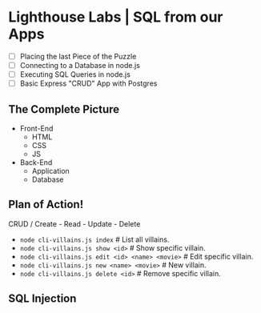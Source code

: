 # Lighthouse Labs | SQL from our Apps

* [ ] Placing the last Piece of the Puzzle
* [ ] Connecting to a Database in node.js
* [ ] Executing SQL Queries in node.js
* [ ] Basic Express "CRUD" App with Postgres

## The Complete Picture

* Front-End
    * HTML
    * CSS
    * JS
* Back-End
    * Application
    * Database

## Plan of Action!

CRUD / Create - Read - Update - Delete

* `node cli-villains.js index` # List all villains.
* `node cli-villains.js show <id>` # Show specific villain.
* `node cli-villains.js edit <id> <name> <movie>` # Edit specific villain.
* `node cli-villains.js new <name> <movie>` # New villain.
* `node cli-villains.js delete <id>` # Remove specific villain.

## SQL Injection



